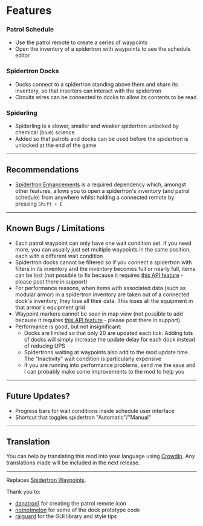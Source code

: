 # Features

### Patrol Schedule

- Use the patrol remote to create a series of waypoints
- Open the inventory of a spidertron with waypoints to see the schedule editor

### Spidertron Docks

- Docks connect to a spidertron standing above them and share its inventory, so that inserters can interact with the spidertron
- Circuits wires can be connected to docks to allow its contents to be read

### Spiderling

- Spiderling is a slower, smaller and weaker spidertron unlocked by chemical (blue) science
- Added so that patrols and docks can be used before the spidertron is unlocked at the end of the game

-----
## Recommendations

- [Spidertron Enhancements](https://mods.factorio.com/mod/SpidertronEnhancements) is a required dependency which, amongst other features, allows you to open a spidertron's inventory (and patrol schedule) from anywhere whilst holding a connected remote by pressing `Shift + E`

-----
## Known Bugs / Limitations

- Each patrol waypoint can only have one wait condition set. If you need more, you can usually just set multiple waypoints in the same position, each with a different wait condition
- Spidertron docks cannot be filtered so if you connect a spidertron with filters in its inventory and the inventory becomes full or nearly full, items can be lost (not possible to fix because it requires [this API feature](https://forums.factorio.com/viewtopic.php?f=28&t=97967) - please post there in support)
- For performance reasons, when items with associated data (such as modular armor) in a spidertron inventory are taken out of a connected dock's inventory, they lose all their data. This loses all the equipment in that armor's equipment grid 
- Waypoint markers cannot be seen in map view (not possible to add because it requires [this API feature](https://forums.factorio.com/viewtopic.php?f=28&t=76539&p=510027) - please post there in support)
- Performance is good, but not insignificant:
    - Docks are limited so that only 20 are updated each tick. Adding lots of docks will simply increase the update delay for each dock instead of reducing UPS
    - Spidertrons waiting at waypoints also add to the mod update time. The "Inactivity" wait condition is particularly expensive
    - If you are running into performance problems, send me the save and I can probably make some improvements to the mod to help you

-----
## Future Updates?

- Progress bars for wait conditions inside schedule user interface
- Shortcut that toggles spidertron "Automatic"/"Manual"

-----
## Translation

You can help by translating this mod into your language using [CrowdIn](https://crowdin.com/project/factorio-mods-localization). Any translations made will be included in the next release.

-----

Replaces [Spidertron Waypoints](https://mods.factorio.com/mod/SpidertronWaypoints).

Thank you to:

- [danatron1](https://www.reddit.com/r/factorio/comments/iitlvi/i_made_a_mod_that_allows_you_to_set_waypoints/g3dzt1h) for creating the patrol remote icon
- [notnotmelon](https://mods.factorio.com/mod/spidertron-logistics) for some of the dock prototype code
- [raiguard](https://mods.factorio.com/mod/flib) for the GUI library and style tips
